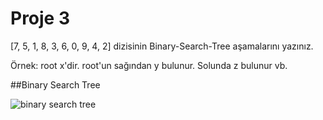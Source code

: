 # Proje 3
[7, 5, 1, 8, 3, 6, 0, 9, 4, 2] dizisinin Binary-Search-Tree aşamalarını yazınız.

Örnek: root x'dir. root'un sağından y bulunur. Solunda z bulunur vb.

##Binary Search Tree

![binary search tree](https://raw.githubusercontent.com/yavuzkocar/odevler-veri-bilimleri-ve-algoritmalar-dersi/master/binary%20search%20tree.png)